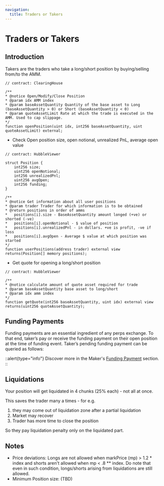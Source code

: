 ```yaml
---
navigation:
  title: Traders or Takers
---
```


# Traders or Takers

## Introduction

Takers are the traders who take a long/short position by buying/selling from/to the AMM.

```solidity
// contract: ClearingHouse

/**
* @notice Open/Modify/Close Position
* @param idx AMM index
* @param baseAssetQuantity Quantity of the base asset to Long (baseAssetQuantity > 0) or Short (baseAssetQuantity < 0)
* @param quoteAssetLimit Rate at which the trade is executed in the AMM. Used to cap slippage.
*/
function openPosition(uint idx, int256 baseAssetQuantity, uint quoteAssetLimit) external;
```

- Check Open position size, open notional, unrealized PnL, average open value

```solidity
// contract: HubbleViewer

struct Position {
	int256 size;
	uint256 openNotional;
	int256 unrealizedPnl;
	uint256 avgOpen;
	int256 funding;
}

/**
* @notice Get information about all user positions
* @param trader Trader for which information is to be obtained
* @return positions in order of amms
*   positions[i].size - BaseAssetQuantity amount longed (+ve) or shorted (-ve)
*   positions[i].openNotional - $ value of position
*   positions[i].unrealizedPnl - in dollars. +ve is profit, -ve if loss
*   positions[i].avgOpen - Average $ value at which position was started
*/
function userPositions(address trader) external view returns(Position[] memory positions);
```

- Get quote for opening a long/short position

```solidity
// contract: HubbleViewer

/**
* @notice calculate amount of quote asset required for trade
* @param baseAssetQuantity base asset to long/short
* @param idx amm index
*/
function getQuote(int256 baseAssetQuantity, uint idx) external view returns(uint256 quoteAssetQuantity);
```

## Funding Payments

Funding payments are an essential ingredient of any perps exchange. To that end, taker’s pay or receive the funding payment on their open position at the time of funding event. Taker’s pending funding payment can be queried as follows:

::alert{type="info"}
Discover more in the Maker's [Funding Payment](/docs/technical-docs/makers#funding-payments) section.
::


## Liquidations

Your position will get liquidated in 4 chunks (25% each) - not all at once.

This saves the trader many a times - for e.g.

1. they may come out of liquidation zone after a partial liquidation
2. Market may recover
3. Trader has more time to close the position

So they pay liquidation penalty only on the liquidated part.

## **Notes**

- Price deviations: Longs are not allowed when markPrice (mp) > 1.2 * index and shorts aren't allowed when mp < .8 ** index. Do note that even in such condition, longs/shorts arising from liquidations are still allowed.
- Minimum Position size: (TBD)
